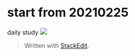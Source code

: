 # start from 20210225

daily study
![](https://kktt007.top/note/2021_02_25_001.jpg)


> Written with [StackEdit](https://stackedit.io/).
<!--stackedit_data:
eyJoaXN0b3J5IjpbMTc0MzMxMDc1XX0=
-->